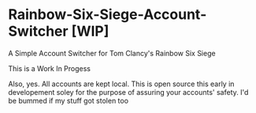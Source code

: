 # Rainbow-Six-Siege-Account-Switcher [WIP]
A Simple Account Switcher for Tom Clancy's Rainbow Six Siege


This is a Work In Progess

Also, yes. All accounts are kept local. This is open source this early in developement soley for the purpose of assuring your accounts' safety. I'd be bummed if my stuff got stolen too
